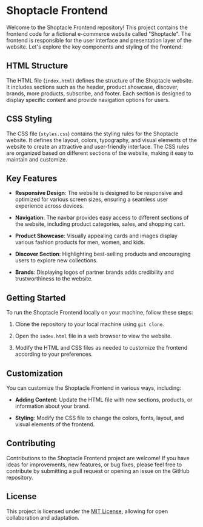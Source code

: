 # Shoptacle Frontend

Welcome to the Shoptacle Frontend repository! This project contains the frontend code for a fictional e-commerce website called "Shoptacle". The frontend is responsible for the user interface and presentation layer of the website. Let's explore the key components and styling of the frontend:

## HTML Structure

The HTML file (`index.html`) defines the structure of the Shoptacle website. It includes sections such as the header, product showcase, discover, brands, more products, subscribe, and footer. Each section is designed to display specific content and provide navigation options for users.

## CSS Styling

The CSS file (`styles.css`) contains the styling rules for the Shoptacle website. It defines the layout, colors, typography, and visual elements of the website to create an attractive and user-friendly interface. The CSS rules are organized based on different sections of the website, making it easy to maintain and customize.

## Key Features

- **Responsive Design**: The website is designed to be responsive and optimized for various screen sizes, ensuring a seamless user experience across devices.

- **Navigation**: The navbar provides easy access to different sections of the website, including product categories, sales, and shopping cart.

- **Product Showcase**: Visually appealing cards and images display various fashion products for men, women, and kids.

- **Discover Section**: Highlighting best-selling products and encouraging users to explore new collections.

- **Brands**: Displaying logos of partner brands adds credibility and trustworthiness to the website.

## Getting Started

To run the Shoptacle Frontend locally on your machine, follow these steps:

1. Clone the repository to your local machine using `git clone`.

2. Open the `index.html` file in a web browser to view the website.

3. Modify the HTML and CSS files as needed to customize the frontend according to your preferences.

## Customization

You can customize the Shoptacle Frontend in various ways, including:

- **Adding Content**: Update the HTML file with new sections, products, or information about your brand.

- **Styling**: Modify the CSS file to change the colors, fonts, layout, and visual elements of the frontend.

## Contributing

Contributions to the Shoptacle Frontend project are welcome! If you have ideas for improvements, new features, or bug fixes, please feel free to contribute by submitting a pull request or opening an issue on the GitHub repository.

## License

This project is licensed under the [MIT License](LICENSE), allowing for open collaboration and adaptation.
